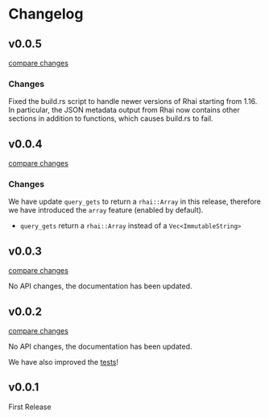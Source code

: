 # Changelog

## v0.0.5

[compare changes](https://github.com/rhaiscript/rhai-url/compare/v0.0.4...v0.0.5)

### Changes

Fixed the build.rs script to handle newer versions of Rhai starting from 1.16. In particular, the JSON metadata output from Rhai now contains other sections in addition to functions, which causes build.rs to fail.

## v0.0.4

[compare changes](https://github.com/rhaiscript/rhai-url/compare/v0.0.3...v0.0.4)

### Changes

We have update `query_gets` to return a `rhai::Array` in this release, therefore we have introduced the `array` feature (enabled by default).

- `query_gets` return a `rhai::Array` instead of a `Vec<ImmutableString>`

## v0.0.3

[compare changes](https://github.com/rhaiscript/rhai-url/compare/v0.0.2...v0.0.3)

No API changes, the documentation has been updated.

## v0.0.2

[compare changes](https://github.com/rhaiscript/rhai-url/compare/v0.0.1...v0.0.2)

No API changes, the documentation has been updated.

We have also improved the [tests](tests/url.rs)!

## v0.0.1

First Release
